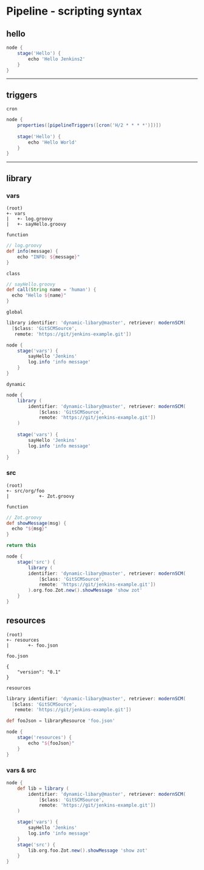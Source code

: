 # Pipeline - scripting syntax

## hello

```groovy
node {
    stage('Hello') {
        echo 'Hello Jenkins2'
    }
}
```

---

## triggers

`cron`

```groovy
node {
    properties([pipelineTriggers([cron('H/2 * * * *')])])
    
    stage('Hello') {
        echo 'Hello World'
    }
}
```


---

## library

### vars

```
(root)
+- vars
|   +- log.groovy
|   +- sayHello.groovy
```

`function`

```groovy
// log.groovy
def info(message) {
    echo "INFO: ${message}"
}
```

`class`

```groovy
// sayHello.groovy
def call(String name = 'human') {
  echo "Hello ${name}"
}
```

`global`

```groovy
library identifier: 'dynamic-libary@master', retriever: modernSCM(
  [$class: 'GitSCMSource',
   remote: 'https://git/jenkins-example.git'])

node {
    stage('vars') {
        sayHello 'Jenkins'
        log.info 'info message'
    }
}
```

`dynamic`

```groovy
node {
    library (
		identifier: 'dynamic-libary@master', retriever: modernSCM(
            [$class: 'GitSCMSource',
            remote: 'https://git/jenkins-example.git'])
	)
	
    stage('vars') {
        sayHello 'Jenkins'
        log.info 'info message'
    }
}
```


### src

```
(root)
+- src/org/foo
|           +- Zot.groovy
```

`function`

```groovy
// Zot.groovy
def showMessage(msg) {
  echo "${msg}"
}

return this
```

```groovy
node {
    stage('src') {
        library (
        identifier: 'dynamic-libary@master', retriever: modernSCM(
            [$class: 'GitSCMSource',
            remote: 'https://git/jenkins-example.git'])
        ).org.foo.Zot.new().showMessage 'show zot'
    }
}
```


## resources


```
(root)
+- resources
|       +- foo.json
```

`foo.json`

```
{
    "version": "0.1"
}
```

`resources`

```groovy
library identifier: 'dynamic-libary@master', retriever: modernSCM(
  [$class: 'GitSCMSource',
   remote: 'https://git/jenkins-example.git'])

def fooJson = libraryResource 'foo.json'

node {
    stage('resources') {
        echo "${fooJson}"
    }
}
```


### vars & src

```groovy
node {
    def lib = library (
	    identifier: 'dynamic-libary@master', retriever: modernSCM(
            [$class: 'GitSCMSource',
            remote: 'https://git/jenkins-example.git'])
	)

    stage('vars') {
        sayHello 'Jenkins'
        log.info 'info message'
    }
    stage('src') {
        lib.org.foo.Zot.new().showMessage 'show zot'
    }
}
```
